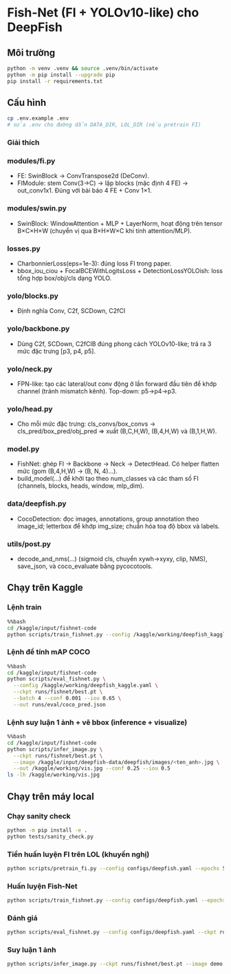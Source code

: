# Fish-Net (FI + YOLOv10-like) cho DeepFish

## Môi trường

```bash
python -m venv .venv && source .venv/bin/activate
python -m pip install --upgrade pip
pip install -r requirements.txt
```

## Cấu hình

```bash
cp .env.example .env
# sửa .env cho đường dẫn DATA_DIR, LOL_DIR (nếu pretrain FI)
```

### Giải thích

### modules/fi.py

- FE: SwinBlock → ConvTranspose2d (DeConv).
- FIModule: stem Conv(3→C) → lặp blocks (mặc định 4 FE) → out_conv1x1. Đúng với bài báo 4 FE + Conv 1×1.

### modules/swin.py

- SwinBlock: WindowAttention + MLP + LayerNorm, hoạt động trên tensor B×C×H×W (chuyển vị qua B×H×W×C khi tính attention/MLP).

### losses.py

- CharbonnierLoss(eps=1e-3): đúng loss FI trong paper.
- bbox_iou_ciou + FocalBCEWithLogitsLoss + DetectionLossYOLOish: loss tổng hợp box/obj/cls dạng YOLO.

### yolo/blocks.py

- Định nghĩa Conv, C2f, SCDown, C2fCI

### yolo/backbone.py

- Dùng C2f, SCDown, C2fCIB đúng phong cách YOLOv10-like; trả ra 3 mức đặc trưng [p3, p4, p5].

### yolo/neck.py

- FPN-like: tạo các lateral/out conv động ở lần forward đầu tiên để khớp channel (tránh mismatch kênh). Top-down: p5→p4→p3.

### yolo/head.py

- Cho mỗi mức đặc trưng: cls_convs/box_convs → cls_pred/box_pred/obj_pred ⇒ xuất (B,C,H,W), (B,4,H,W) và (B,1,H,W).

### model.py

- FishNet: ghép FI → Backbone → Neck → DetectHead. Có helper flatten mức (gom (B,4,H,W) → (B, N, 4)…).
- build_model(...) để khởi tạo theo num_classes và các tham số FI (channels, blocks, heads, window, mlp_dim).

### data/deepfish.py

- CocoDetection: đọc images, annotations, group annotation theo image_id; letterbox để khớp img_size; chuẩn hóa toạ độ bbox và labels.

### utils/post.py

- decode_and_nms(...) (sigmoid cls, chuyển xywh→xyxy, clip, NMS), save_json, và coco_evaluate bằng pycocotools.

## Chạy trên Kaggle

### Lệnh train

```bash
%%bash
cd /kaggle/input/fishnet-code
python scripts/train_fishnet.py --config /kaggle/working/deepfish_kaggle.yaml --epochs 10 --amp
```

### Lệnh để tính mAP COCO

```bash
%%bash
cd /kaggle/input/fishnet-code
python scripts/eval_fishnet.py \
  --config /kaggle/working/deepfish_kaggle.yaml \
  --ckpt runs/fishnet/best.pt \
  --batch 4 --conf 0.001 --iou 0.65 \
  --out runs/eval/coco_pred.json
```

### Lệnh suy luận 1 ảnh + vẽ bbox (inference + visualize)

```bash
%%bash
cd /kaggle/input/fishnet-code
python scripts/infer_image.py \
  --ckpt runs/fishnet/best.pt \
  --image /kaggle/input/deepfish-data/deepfish/images/<ten_anh>.jpg \
  --out /kaggle/working/vis.jpg --conf 0.25 --iou 0.5
ls -lh /kaggle/working/vis.jpg
```

## Chạy trên máy local

### Chạy sanity check

```bash
python -m pip install -e .
python tests/sanity_check.py
```

### Tiền huấn luyện FI trên LOL (khuyến nghị)

```bash
python scripts/pretrain_fi.py --config configs/deepfish.yaml --epochs 5
```

### Huấn luyện Fish-Net

```bash
python scripts/train_fishnet.py --config configs/deepfish.yaml --epochs 10
```

### Đánh giá

```bash
python scripts/eval_fishnet.py --config configs/deepfish.yaml --ckpt runs/fishnet/best.pt
```

### Suy luận 1 ảnh

```bash
python scripts/infer_image.py --ckpt runs/fishnet/best.pt --image demo.jpg --out out.jpg
```
